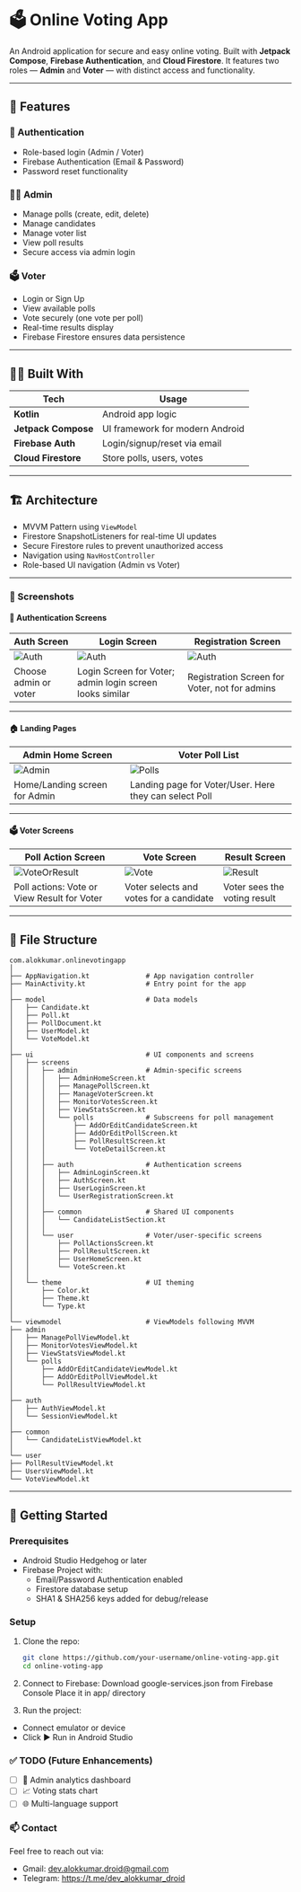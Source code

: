 # 🗳️ Online Voting App

An Android application for secure and easy online voting. Built with **Jetpack Compose**, **Firebase Authentication**, and **Cloud Firestore**. It features two roles — **Admin** and **Voter** — with distinct access and functionality.

---

## 📱 Features

### 🔐 Authentication
- Role-based login (Admin / Voter)
- Firebase Authentication (Email & Password)
- Password reset functionality

### 🧑‍💼 Admin
- Manage polls (create, edit, delete)
- Manage candidates
- Manage voter list
- View poll results
- Secure access via admin login

### 🗳️ Voter
- Login or Sign Up
- View available polls
- Vote securely (one vote per poll)
- Real-time results display
- Firebase Firestore ensures data persistence

---

## 🧑‍🎨 Built With

| Tech                | Usage                           |
|---------------------|---------------------------------|
| **Kotlin**          | Android app logic               |
| **Jetpack Compose** | UI framework for modern Android |
| **Firebase Auth**   | Login/signup/reset via email    |
| **Cloud Firestore** | Store polls, users, votes       |

---

## 🏗️ Architecture

- MVVM Pattern using `ViewModel`
- Firestore SnapshotListeners for real-time UI updates
- Secure Firestore rules to prevent unauthorized access
- Navigation using `NavHostController`
- Role-based UI navigation (Admin vs Voter)

---

### 📸 Screenshots

#### 🔐 Authentication Screens

| Auth Screen                            | Login Screen                                                | Registration Screen                                   |
|----------------------------------------|-------------------------------------------------------------|-------------------------------------------------------|
| ![Auth](screenshots/auth_screen.png)   | ![Auth](screenshots/login_screen.png)                       | ![Auth](screenshots/registration_screen.png)          |
| Choose admin or voter                  | Login Screen for Voter; admin login screen looks similar    | Registration Screen for Voter, not for admins         |

---

#### 🏠 Landing Pages

| Admin Home Screen                    | Voter Poll List                                        |
|--------------------------------------|--------------------------------------------------------|
| ![Admin](screenshots/admin_home.png) | ![Polls](screenshots/voter_polls.png)                  |
| Home/Landing screen for Admin        | Landing page for Voter/User. Here they can select Poll |

---

#### 🗳️ Voter Screens

| Poll Action Screen                           | Vote Screen                             | Result Screen                     |
|----------------------------------------------|-----------------------------------------|-----------------------------------|
| ![VoteOrResult](screenshots/poll_action.png) | ![Vote](screenshots/vote.png)           | ![Result](screenshots/result.png) |
| Poll actions: Vote or View Result for Voter  | Voter selects and votes for a candidate | Voter sees the voting result      |

---

## 📂 File Structure

```
com.alokkumar.onlinevotingapp
│
├── AppNavigation.kt              # App navigation controller
├── MainActivity.kt               # Entry point for the app
│
├── model                         # Data models
│   ├── Candidate.kt
│   ├── Poll.kt
│   ├── PollDocument.kt
│   ├── UserModel.kt
│   └── VoteModel.kt
│
├── ui                            # UI components and screens
│   ├── screens
│   │   ├── admin                 # Admin-specific screens
│   │   │   ├── AdminHomeScreen.kt
│   │   │   ├── ManagePollScreen.kt
│   │   │   ├── ManageVoterScreen.kt
│   │   │   ├── MonitorVotesScreen.kt
│   │   │   ├── ViewStatsScreen.kt
│   │   │   └── polls             # Subscreens for poll management
│   │   │       ├── AddOrEditCandidateScreen.kt
│   │   │       ├── AddOrEditPollScreen.kt
│   │   │       ├── PollResultScreen.kt
│   │   │       └── VoteDetailScreen.kt
│   │   │
│   │   ├── auth                  # Authentication screens
│   │   │   ├── AdminLoginScreen.kt
│   │   │   ├── AuthScreen.kt
│   │   │   ├── UserLoginScreen.kt
│   │   │   └── UserRegistrationScreen.kt
│   │   │
│   │   ├── common                # Shared UI components
│   │   │   └── CandidateListSection.kt
│   │   │
│   │   └── user                  # Voter/user-specific screens
│   │       ├── PollActionsScreen.kt
│   │       ├── PollResultScreen.kt
│   │       ├── UserHomeScreen.kt
│   │       └── VoteScreen.kt
│   │
│   └── theme                     # UI theming
│       ├── Color.kt
│       ├── Theme.kt
│       └── Type.kt
│
└── viewmodel                     # ViewModels following MVVM
├── admin
│   ├── ManagePollViewModel.kt
│   ├── MonitorVotesViewModel.kt
│   ├── ViewStatsViewModel.kt
│   └── polls
│       ├── AddOrEditCandidateViewModel.kt
│       ├── AddOrEditPollViewModel.kt
│       └── PollResultViewModel.kt
│
├── auth
│   ├── AuthViewModel.kt
│   └── SessionViewModel.kt
│
├── common
│   └── CandidateListViewModel.kt
│
└── user
├── PollResultViewModel.kt
├── UsersViewModel.kt
└── VoteViewModel.kt
```

---

## 🚀 Getting Started

### Prerequisites
- Android Studio Hedgehog or later
- Firebase Project with:
  - Email/Password Authentication enabled
  - Firestore database setup
  - SHA1 & SHA256 keys added for debug/release

### Setup

1. Clone the repo:
   ```bash
   git clone https://github.com/your-username/online-voting-app.git
   cd online-voting-app 
   ```

2. Connect to Firebase:
  Download google-services.json from Firebase Console
  Place it in app/ directory

3. Run the project:
  - Connect emulator or device
  - Click ▶️ Run in Android Studio

### ✅ TODO (Future Enhancements)

- [ ] 🔐 Admin analytics dashboard
- [ ] 📈 Voting stats chart
- [ ] 🌐 Multi-language support

### 📫 Contact
  Feel free to reach out via:
- Gmail: dev.alokkumar.droid@gmail.com
- Telegram: https://t.me/dev_alokkumar_droid
